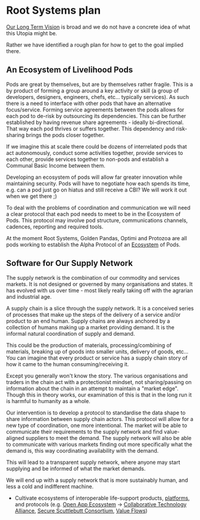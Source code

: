 # Root Systems plan

[Our Long Term Vision](./vision.md) is broad and we do not have a concrete idea of what this Utopia might be.

Rather we have identified a rough plan for how to get to the goal implied there.

## An Ecosystem of Livelihood Pods

Pods are great by themselves, but are by themselves rather fragile. This is a by product of forming a group around a key activity or skill (a group of developers, designers, engineers, chefs, etc... typically services). As such there is a need to interface with other pods that have an alternative focus/service. Forming service agreements between the pods allows for each pod to de-risk by outsourcing its dependencies. This can be further established by having revenue share agreements - ideally bi-directional. That way each pod thrives or suffers together. This dependency and risk-sharing brings the pods closer together.

If we imagine this at scale there could be dozens of interrelated pods that act autonomously, conduct some activities together, provide services to each other, provide services together to non-pods and establish a Communal Basic Income between them.

Developing an ecosystem of pods will allow far greater innovation while maintaining security. Pods will have to negotiate how each spends its time, e.g. can a pod just go on hiatus and still receive a CBI? We will work it out when we get there ;)

To deal with the problems of coordination and communication we will need a clear protocol that each pod needs to meet to be in the Ecosystem of Pods. This protocol may involve pod structure, communications channels, cadences, reporting and required tools.

At the moment Root Systems, Golden Pandas, Optimi and Protozoa are all pods working to establish the Alpha Protocol of an [Ecosystem](./ecosystem.md) of Pods.

## Software for Our Supply Network

The supply network is the combination of our commodity and services markets. It is not designed or governed by many organisations and states. It has evolved with us over time - most likely really taking off with the agrarian and industrial age.

A supply chain is a slice through the supply network. It is a conceived series of processes that make up the steps of the delivery of a service and/or product to an end human. Supply chains are always anchored by a collection of humans making up a market providing demand. It is the informal natural coordination of supply and demand.

This could be the production of materials, processing/combining of materials, breaking up of goods into smaller units, delivery of goods, etc... You can imagine that every product or service has a supply chain story of how it came to the human consuming/receiving it.  

Except you generally won't know the story. The various organisations and traders in the chain act with a protectionist mindset, not sharing/passing on information about the chain in an attempt to maintain a "market edge". Though this in theory works, our examination of this is that in the long run it is harmful to humanity as a whole.

Our intervention is to develop a protocol to standardise the data shape to share information between supply chain actors. This protocol will allow for a new type of coordination, one more intentional. The market will be able to communicate their requirements to the supply network and find value-aligned suppliers to meet the demand. The supply network will also be able to communicate with various markets finding out more specifically what the demand is, this way coordinating availability with the demand.

This will lead to a transparent supply network, where anyone may start supplying and be informed of what the market demands.

We will end up with a supply network that is more sustainably human, and less a cold and indifferent machine.


- Cultivate ecosystems of interoperable life-support products, [platforms](http://platformcoop.net/), and protocols (e.g. [Open App Ecosystem](https://github.com/open-app/core) -> [Collaborative Technology Alliance](https://medium.com/enspiral-tales/doing-more-together-together-seeding-a-collaborative-technology-alliance-82243ea30d41), [Secure Scuttlebutt Consortium](https://www.scuttlebutt.nz), [Value Flows](https://valueflo.ws))